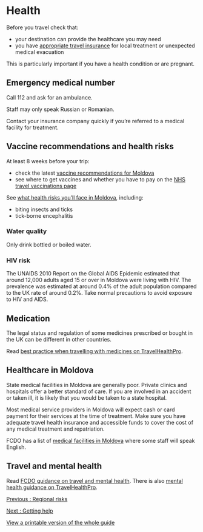 # Health

Before you travel check that:

* your destination can provide the healthcare you may need
* you have [appropriate travel insurance](https://www.gov.uk/guidance/foreign-travel-insurance) for local treatment or unexpected medical evacuation

This is particularly important if you have a health condition or are pregnant.

## Emergency medical number

Call 112 and ask for an ambulance.

Staff may only speak Russian or Romanian.

Contact your insurance company quickly if you’re referred to a medical facility for treatment.

## Vaccine recommendations and health risks

At least 8 weeks before your trip:

* check the latest [vaccine recommendations for Moldova](https://travelhealthpro.org.uk/country/149/moldova#Vaccine_Recommendations)
* see where to get vaccines and whether you have to pay on the [NHS travel vaccinations page](https://www.nhs.uk/conditions/travel-vaccinations/)

See [what health risks you’ll face in Moldova](https://travelhealthpro.org.uk/country/149/moldova), including:

* biting insects and ticks
* tick-borne encephalitis

### Water quality

Only drink bottled or boiled water.

### HIV risk

The UNAIDS 2010 Report on the Global AIDS Epidemic estimated that around 12,000 adults aged 15 or over in Moldova were living with HIV. The prevalence was estimated at around 0.4% of the adult population compared to the UK rate of around 0.2%. Take normal precautions to avoid exposure to HIV and AIDS.

## Medication

The legal status and regulation of some medicines prescribed or bought in the UK can be different in other countries.

Read [best practice when travelling with medicines on TravelHealthPro](https://travelhealthpro.org.uk/factsheet/43/medicines-abroad).

## Healthcare in Moldova

State medical facilities in Moldova are generally poor. Private clinics and hospitals offer a better standard of care. If you are involved in an accident or taken ill, it is likely that you would be taken to a state hospital.

Most medical service providers in Moldova will expect cash or card payment for their services at the time of treatment. Make sure you have adequate travel health insurance and accessible funds to cover the cost of any medical treatment and repatriation.

FCDO has a list of [medical facilities in Moldova](https://www.gov.uk/government/publications/moldova-list-of-medical-facilities-and-practitioners) where some staff will speak English.

## Travel and mental health

Read [FCDO guidance on travel and mental health](https://www.gov.uk/guidance/foreign-travel-advice-for-people-with-mental-health-issues). There is also [mental health guidance on TravelHealthPro](https://travelhealthpro.org.uk/factsheet/85/travelling-with-mental-health-conditions).

[Previous
:
Regional risks](/foreign-travel-advice/moldova/regional-risks)

[Next
:
Getting help](/foreign-travel-advice/moldova/getting-help)

[View a printable version of the whole guide](/foreign-travel-advice/moldova/print)